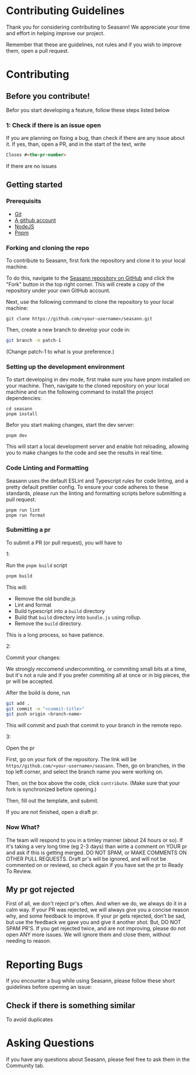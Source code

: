 # Contributing Guidelines

Thank you for considering contributing to Seasann! We appreciate your time and effort in helping improve our project.

Remember that these are guidelines, not rules and if you wish to improve them, open a pull request.

# Contributing

## Before you contribute!

Befor you start developing a feature, follow these steps listed below

### 1: Check if there is an issue open

If you are planning on fixing a bug, than check if there are any issue about it. If yes, than, open a PR, and in the start of the text, write

```markdown
Closes #<the-pr-number>
```

If there are no issues

## Getting started

### Prerequisits

-   [Git](https://git-scm.com)
-   [A github account](https://github.com/signup)
-   [NodeJS](https://nodejs.org)
-   [Pnpm](https://pnpm.io)

### Forking and cloning the repo

To contribute to Seasann, first fork the repository and clone it to your local machine.

To do this, navigate to the [Seasann repository on GitHub](https://github.com/seasann/seasann) and click the "Fork" button in the top right corner. This will create a copy of the repository under your own GitHub account.

Next, use the following command to clone the repository to your local machine:

```
git clone https://github.com/<your-username>/seasann.git
```

Then, create a new branch to develop your code in:

```bash
git branch -m patch-1
```

(Change patch-1 to what is your preference.)

### Setting up the development environment

To start developing in dev mode, first make sure you have pnpm installed on your machine. Then, navigate to the cloned repository on your local machine and run the following command to install the project dependencies:

```
cd seasann
pnpm install
```

Befor you start making changes, start the dev server:

```
pnpm dev
```

This will start a local development server and enable hot reloading, allowing you to make changes to the code and see the results in real time.

### Code Linting and Formatting

Seasann uses the default ESLint and Typescript rules for code linting, and a pretty default prettier config. To ensure your code adheres to these standards, please run the linting and formatting scripts before submitting a pull request:

```
pnpm run lint
pnpm run format
```

### Submitting a pr

To submit a PR (or pull request), you will have to

1:

Run the `pnpm build` script

```bash
pnpm build
```

This will:

-   Remove the old bundle.js
-   Lint and format
-   Build typescript into a `build` directory
-   Build that `build` directory into `bundle.js` using rollup.
-   Remove the `build` directory.

This is a long process, so have patience.

2:

Commit your changes:

We strongly reccomend undercommiting, or commiting small bits at a time, but it's not a rule and if you prefer commiting all at once or in big pieces, the pr will be accepted.

After the build is done, run

```bash
git add .
git commit -m "<commit-title>"
git push origin <branch-name>
```

This will commit and push that commit to your branch in the remote repo.

3:

Open the pr

First, go on your fork of the repository. The link will be `https//github.com/<your-username>/seasann`. Then, go on branches, in the top left corner, and select the branch name you were working on.

Then, on the box above the code, click `contribute`. (Make sure that your fork is synchronized before opening.)

Then, fill out the template, and submit.

If you are not finished, open a draft pr.

### Now What?

The team will respond to you in a timley manner (about 24 hours or so). If it's taking a very long time (eg 2-3 days) than wirte a comment on YOUR pr and ask if this is getting merged. DO NOT SPAM, or MAKE COMMENTS ON OTHER PULL REQUESTS. Draft pr's will be ignored, and will not be commented on or reviewd, so check again if you have set the pr to Ready To Review.

## My pr got rejected

First of all, we don't reject pr's often. And when we do, we always do it in a calm way. If your PR was rejected, we will always give you a concise reason why, and some feedback to improve. If your pr gets rejected, don't be sad, but use the feedback we gave you and give it another shot. But, DO NOT SPAM PR'S. If you get rejected twice, and are not improving, please do not open ANY more issues. We will ignore them and close them, without needing to reason.

# Reporting Bugs

If you encounter a bug while using Seasann, please follow these short guidelines before opening an issue:

## Check if there is something similar

To avoid duplicates

# Asking Questions

If you have any questions about Seasann, please feel free to ask them in the Community tab.
